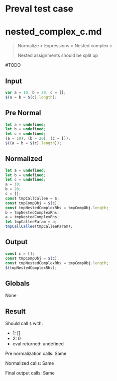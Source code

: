 # Preval test case

# nested_complex_c.md

> Normalize > Expressions > Nested complex c
>
> Nested assignments should be split up

#TODO

## Input

`````js filename=intro
var a = 10, b = 20, c = [];
$(a = b = $(c).length);
`````

## Pre Normal

`````js filename=intro
let a = undefined;
let b = undefined;
let c = undefined;
(a = 10), (b = 20), (c = []);
$((a = b = $(c).length));
`````

## Normalized

`````js filename=intro
let a = undefined;
let b = undefined;
let c = undefined;
a = 10;
b = 20;
c = [];
const tmpCallCallee = $;
const tmpCompObj = $(c);
const tmpNestedComplexRhs = tmpCompObj.length;
b = tmpNestedComplexRhs;
a = tmpNestedComplexRhs;
let tmpCalleeParam = a;
tmpCallCallee(tmpCalleeParam);
`````

## Output

`````js filename=intro
const c = [];
const tmpCompObj = $(c);
const tmpNestedComplexRhs = tmpCompObj.length;
$(tmpNestedComplexRhs);
`````

## Globals

None

## Result

Should call `$` with:
 - 1: []
 - 2: 0
 - eval returned: undefined

Pre normalization calls: Same

Normalized calls: Same

Final output calls: Same

